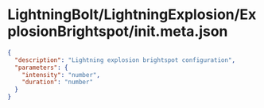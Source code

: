 # LightningBolt/LightningExplosion/ExplosionBrightspot/init.meta.json

```json
{
  "description": "Lightning explosion brightspot configuration",
  "parameters": {
    "intensity": "number",
    "duration": "number"
  }
}
```
